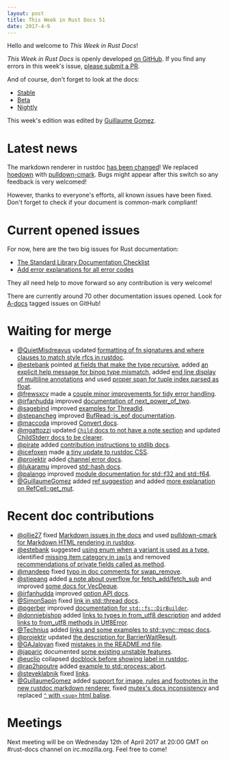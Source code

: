 ```yaml
---
layout: post
title: This Week in Rust Docs 51
date: 2017-4-9
---
```


Hello and welcome to *This Week in Rust Docs*!

*This Week in Rust Docs* is openly developed [on GitHub](https://github.com/GuillaumeGomez/this-week-in-rust-docs).
If you find any errors in this week's issue, [please submit a PR](https://github.com/GuillaumeGomez/this-week-in-rust-docs/pulls).

And of course, don't forget to look at the docs:

* [Stable](https://doc.rust-lang.org/)
* [Beta](https://doc.rust-lang.org/beta/)
* [Nightly](https://doc.rust-lang.org/nightly/)

This week's edition was edited by [Guillaume Gomez](https://github.com/GuillaumeGomez).

# Latest news

The markdown renderer in rustdoc [has been changed](https://github.com/rust-lang/rust/pull/40338)! We replaced [hoedown](https://github.com/hoedown/hoedown) with [pulldown-cmark](https://github.com/google/pulldown-cmark). Bugs might appear after this switch so any feedback is very welcomed!

However, thanks to everyone's efforts, all known issues have been fixed. Don't forget to check if your document is common-mark compliant!

# Current opened issues

For now, here are the two big issues for Rust documentation:

* [The Standard Library Documentation Checklist](https://github.com/rust-lang/rust/issues/29329)
* [Add error explanations for all error codes](https://github.com/rust-lang/rust/issues/32777)

They all need help to move forward so any contribution is very welcome!

There are currently around 70 other documentation issues opened. Look for [A-docs](https://github.com/rust-lang/rust/issues?q=is%3Aopen+is%3Aissue+label%3AA-docs) tagged issues on GitHub!

# Waiting for merge

* [@QuietMisdreavus](https://github.com/QuietMisdreavus) updated [formatting of fn signatures and where clauses to match style rfcs in rustdoc](https://github.com/rust-lang/rust/pull/41084).
* [@estebank](https://github.com/estebank) pointed [at fields that make the type recursive](https://github.com/rust-lang/rust/pull/40857), added [an explicit help message for binop type mismatch](https://github.com/rust-lang/rust/pull/40565), added [end line display of multiline annotations](https://github.com/rust-lang/rust/pull/41136) and used [proper span for tuple index parsed as float](https://github.com/rust-lang/rust/pull/41087).
* [@frewsxcv](https://github.com/frewsxcv) made a [couple minor improvements for tidy error handling](https://github.com/rust-lang/rust/pull/40653).
* [@irfanhudda](https://github.com/irfanhudda) improved [documentation of next_power_of_two](https://github.com/rust-lang/rust/pull/40706).
* [@sagebind](https://github.com/sagebind) improved [examples for ThreadId](https://github.com/rust-lang/rust/pull/41008).
* [@stepancheg](https://github.com/stepancheg) improved [BufRead::is_eof documentation](https://github.com/rust-lang/rust/pull/40747).
* [@maccoda](https://github.com/maccoda) improved [Convert docs](https://github.com/rust-lang/rust/pull/40987).
* [@mgattozzi](https://github.com/mgattozzi) updated [`Child` docs to not have a note section](https://github.com/rust-lang/rust/pull/40812) and updated [ChildStderr docs to be clearer](https://github.com/rust-lang/rust/pull/40829).
* [@pirate](https://github.com/pirate) added [contribution instructions to stdlib docs](https://github.com/rust-lang/rust/pull/40765).
* [@icefoxen](https://github.com/icefoxen) made [a tiny update to rustdoc CSS](https://github.com/rust-lang/rust/pull/40719).
* [@projektir](https://github.com/projektir) added [channel error docs](https://github.com/rust-lang/rust/pull/41103).
* [@lukaramu](https://github.com/lukaramu) improved [std::hash docs](https://github.com/rust-lang/rust/pull/41125).
* [@palango](https://github.com/palango) improved [module documentation for std::f32 and std::f64](https://github.com/rust-lang/rust/pull/41122).
* [@GuillaumeGomez](https://github.com/GuillaumeGomez) added [ref suggestion](https://github.com/rust-lang/rust/pull/37658) and added [more explanation on RefCell::get_mut](https://github.com/rust-lang/rust/pull/40634).

# Recent doc contributions

* [@ollie27](https://github.com/ollie27) fixed [Markdown issues in the docs](https://github.com/rust-lang/rust/pull/41111) and used [pulldown-cmark for Markdown HTML rendering in rustdox](https://github.com/rust-lang/rust/pull/41112).
* [@estebank](https://github.com/estebank) suggested [using enum when a variant is used as a type](https://github.com/rust-lang/rust/pull/40775), identified [missing item category in `impl`s](https://github.com/rust-lang/rust/pull/40815) and removed [recommendations of private fields called as method](https://github.com/rust-lang/rust/pull/41062).
* [@mandeep](https://github.com/mandeep) fixed [typo in doc comments for swap_remove](https://github.com/rust-lang/rust/pull/41019).
* [@stjepang](https://github.com/stjepang) added [a note about overflow for fetch_add/fetch_sub](https://github.com/rust-lang/rust/pull/40927) and improved [some docs for VecDeque](https://github.com/rust-lang/rust/pull/40949).
* [@irfanhudda](https://github.com/irfanhudda) improved [option API docs](https://github.com/rust-lang/rust/pull/40999).
* [@SimonSapin](https://github.com/SimonSapin) fixed [link in std::thread docs](https://github.com/rust-lang/rust/pull/41014).
* [@pgerber](https://github.com/pgerber) improved [documentation for `std::fs::DirBuilder`](https://github.com/rust-lang/rust/pull/41007).
* [@donniebishop](https://github.com/donniebishop) added [links to types in from_utf8 description](https://github.com/rust-lang/rust/pull/40997) and added [links to from_utf8 methods in Utf8Error](https://github.com/rust-lang/rust/pull/40992).
* [@Technius](https://github.com/Technius) added [links and some examples to std::sync::mpsc docs](https://github.com/rust-lang/rust/pull/40981).
* [@projektir](https://github.com/projektir) updated [the description for BarrierWaitResult](https://github.com/rust-lang/rust/pull/40977).
* [@GAJaloyan](https://github.com/GAJaloyan) fixed [mistakes in the README.md file](https://github.com/rust-lang/rust/pull/40797).
* [@japaric](https://github.com/japaric) documented [some existing unstable features](https://github.com/rust-lang/rust/pull/41135).
* [@euclio](https://github.com/euclio) collapsed [docblock before showing label in rustdoc](https://github.com/rust-lang/rust/pull/41131).
* [@rap2hpoutre](https://github.com/rap2hpoutre) added [example to std::process::abort](https://github.com/rust-lang/rust/pull/41090).
* [@steveklabnik](https://github.com/steveklabnik) fixed [links](https://github.com/rust-lang/rust/pull/41066).
* [@GuillaumeGomez](https://github.com/GuillaumeGomez) added [support for image, rules and footnotes in the new rustdoc markdown renderer](https://github.com/rust-lang/rust/pull/40919), fixed [mutex's docs inconsistency](https://github.com/rust-lang/rust/pull/40608) and replaced [`^` with `<sup>` html balise](https://github.com/rust-lang/rust/pull/41043).

# Meetings

Next meeting will be on Wednesday 12th of April 2017 at 20:00 GMT on #rust-docs channel on irc.mozilla.org. Feel free to come!
